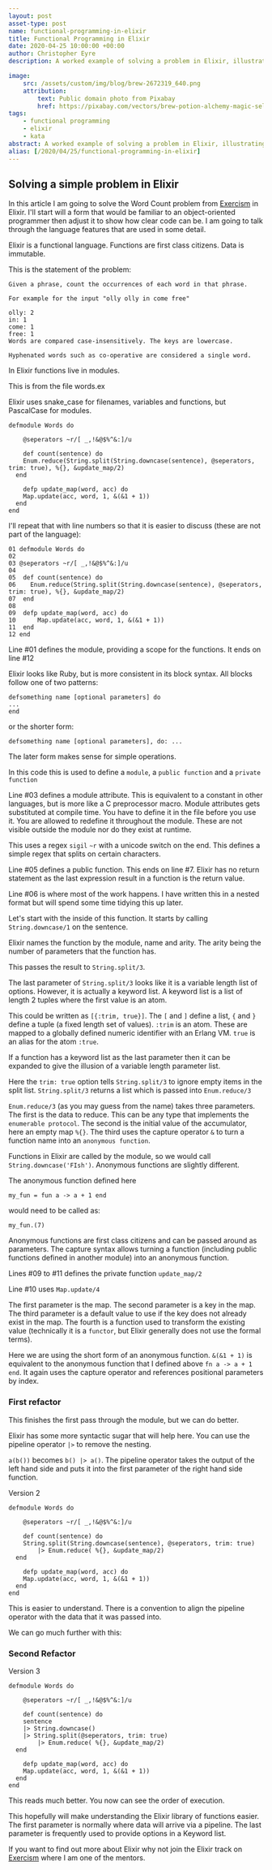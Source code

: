 ```yaml
---
layout: post
asset-type: post
name: functional-programming-in-elixir
title: Functional Programming in Elixir
date: 2020-04-25 10:00:00 +00:00
author: Christopher Eyre
description: A worked example of solving a problem in Elixir, illustrating the clarity of a functional language. 

image:
    src: /assets/custom/img/blog/brew-2672319_640.png
    attribution:
        text: Public domain photo from Pixabay
        href: https://pixabay.com/vectors/brew-potion-alchemy-magic-seller-2672319/
tags:
    - functional programming
    - elixir
    - kata
abstract: A worked example of solving a problem in Elixir, illustrating the clarity of a functional language. 
alias: [/2020/04/25/functional-programming-in-elixir]
---
```


## Solving a simple problem in Elixir

In this article I am going to solve the Word Count problem from [Exercism](https://exercism.io) in Elixir. I'll start will a form that would be familiar to an object-oriented programmer then adjust it to show how clear code can be.
I am going to talk through the language features that are used in some detail.

Elixir is a functional language. Functions are first class citizens. Data is immutable.

This is the statement of the problem:

```
Given a phrase, count the occurrences of each word in that phrase.

For example for the input "olly olly in come free"

olly: 2
in: 1
come: 1
free: 1
Words are compared case-insensitively. The keys are lowercase.

Hyphenated words such as co-operative are considered a single word.
```

In Elixir functions live in modules.


This is from the file words.ex

Elixir uses snake_case for filenames, variables and functions, but PascalCase for modules.

```
defmodule Words do

	@seperators ~r/[ _,!&@$%^&:]/u

	def count(sentence) do
    Enum.reduce(String.split(String.downcase(sentence), @seperators, trim: true), %{}, &update_map/2)
  end

	defp update_map(word, acc) do
  	Map.update(acc, word, 1, &(&1 + 1))
  end
end
```
I'll repeat that with line numbers so that it is easier to discuss (these are not part of the language):

```
01 defmodule Words do
02
03 @seperators ~r/[ _,!&@$%^&:]/u
04
05	def count(sentence) do
06    Enum.reduce(String.split(String.downcase(sentence), @seperators, trim: true), %{}, &update_map/2)
07  end
08
09	defp update_map(word, acc) do
10  	Map.update(acc, word, 1, &(&1 + 1))
11  end    
12 end
```

Line #01 defines the module, providing a scope for the functions. It ends on line #12

Elixir looks like Ruby, but is more consistent in its block syntax. 
All blocks follow one of two patterns:

```
defsomething name [optional parameters] do
...
end
```

or the shorter form:
```
defsomething name [optional parameters], do: ...

```
The later form makes sense for simple operations.

In this code this is used to define a `module`, a `public function` and a `private function`

Line #03 defines a module attribute. This is equivalent to a constant in other languages, but is more like a C preprocessor macro. Module attributes gets substituted at compile time. You have to define it in the file before you use it. You are allowed to redefine it throughout the module. These are not visible outside the module nor do they exist at runtime.

This uses a regex `sigil` `~r` with a unicode switch on the end. This defines a simple regex that splits on certain characters.

Line #05 defines a public function. This ends on line #7. Elixir has no return statement as the last expression result in a function is the return value.

Line #06 is where most of the work happens. I have written this in a nested format but will spend some time tidying this up later.

Let's start with the inside of this function. It starts by calling `String.downcase/1` on the sentence.

Elixir names the function by the module, name and arity. The arity being the number of parameters that the function has.

This passes the result to `String.split/3`. 

The last parameter of `String.split/3` looks like it is a variable length list of options. 
However, it is actually a keyword list. 
A keyword list is a list of length 2 tuples where the first value is an atom.

This could be written as `[{:trim, true}]`. 
The `[` and `]` define a list, `{` and `}` define a tuple (a fixed length set of values).
`:trim` is an atom. These are mapped to a globally defined numeric identifier with an Erlang VM.
`true` is an alias for the atom `:true`.

If a function has a keyword list as the last parameter then it can be expanded to give the illusion of a variable length parameter list.

Here the `trim: true` option tells `String.split/3` to ignore empty items in the split list.
`String.split/3` returns a list which is passed into `Enum.reduce/3`

`Enum.reduce/3` (as you may guess from the name) takes three parameters. 
The first is the data to reduce. This can be any type that implements the `enumerable protocol`. 
The second is the initial value of the accumulator, here an empty map `%{}`.
The third uses the capture operator `&` to turn a function name into an `anonymous function`.

Functions in Elixir are called by the module, so we would call `String.downcase('FIsh')`.
Anonymous functions are slightly different.

The anonymous function defined here
```
my_fun = fun a -> a + 1 end
```

would need to be called as:

```
my_fun.(7)
```

Anonymous functions are first class citizens and can be passed around as parameters.
The capture syntax allows turning a function (including public functions defined in another module) into an anonymous function.

Lines #09 to #11 defines the private function `update_map/2`

Line #10 uses `Map.update/4`

The first parameter is the map.
The second parameter is a key in the map.
The third parameter is a default value to use if the key does not already exist in the map.
The fourth is a function used to transform the existing value (technically it is a `functor`, but Elixir generally does not use the formal terms).

Here we are using the short form of an anonymous function.
`&(&1 + 1)` is equivalent to the anonymous function that I defined above `fn a -> a + 1 end`.
It again uses the capture operator and references positional parameters by index.

### First refactor

This finishes the first pass through the module, but we can do better.

Elixir has some more syntactic sugar that will help here. You can use the pipeline operator `|>` to remove the nesting.

`a(b())` becomes `b() |> a()`.
The pipeline operator takes the output of the left hand side and puts it into the first parameter of the right hand side function.

Version 2

```
defmodule Words do

	@seperators ~r/[ _,!&@$%^&:]/u

	def count(sentence) do
    String.split(String.downcase(sentence), @seperators, trim: true)
		|> Enum.reduce( %{}, &update_map/2)
  end

	defp update_map(word, acc) do
  	Map.update(acc, word, 1, &(&1 + 1))
  end
end
```

This is easier to understand.
There is a convention to align the pipeline operator with the data that it was passed into.

We can go much further with this:

### Second Refactor

Version 3

```
defmodule Words do

	@seperators ~r/[ _,!&@$%^&:]/u

	def count(sentence) do
    sentence
    |> String.downcase()
    |> String.split(@seperators, trim: true)
		|> Enum.reduce( %{}, &update_map/2)
  end

	defp update_map(word, acc) do
  	Map.update(acc, word, 1, &(&1 + 1))
  end
end
```

This reads much better. You now can see the order of execution.

This hopefully will make understanding the Elixir library of functions easier.
The first parameter is normally where data will arrive via a pipeline.
The last parameter is frequently used to provide options in a Keyword list.

If you want to find out more about Elixir why not join the Elixir track on [Exercism](https://exercism.io) where I am one of the mentors.